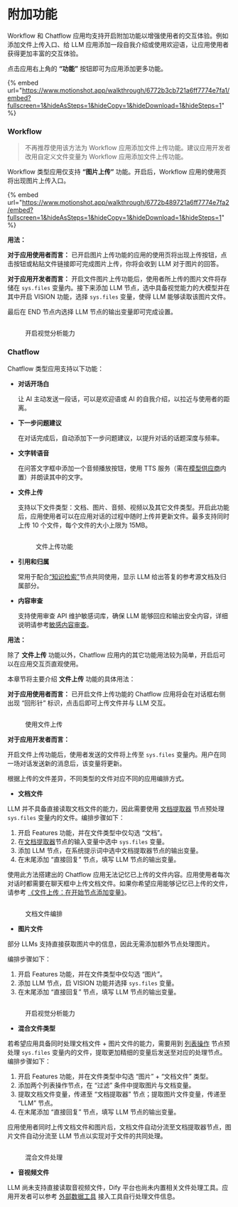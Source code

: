 # 附加功能

Workflow 和 Chatflow 应用均支持开启附加功能以增强使用者的交互体验。例如添加文件上传入口、给 LLM 应用添加一段自我介绍或使用欢迎语，让应用使用者获得更加丰富的交互体验。

点击应用右上角的 **“功能”** 按钮即可为应用添加更多功能。

{% embed url="https://www.motionshot.app/walkthrough/6772b3cb721a6ff7774e7fa1/embed?fullscreen=1&hideAsSteps=1&hideCopy=1&hideDownload=1&hideSteps=1" %}



### Workflow

> 不再推荐使用该方法为 Workflow 应用添加文件上传功能。建议应用开发者改用自定义文件变量为 Workflow 应用添加文件上传功能。

Workflow 类型应用仅支持 **“图片上传”** 功能。开启后，Workflow 应用的使用页将出现图片上传入口。

{% embed url="https://www.motionshot.app/walkthrough/6772b489721a6ff7774e7fa2/embed?fullscreen=1&hideAsSteps=1&hideCopy=1&hideDownload=1&hideSteps=1" %}

**用法：**

**对于应用使用者而言：** 已开启图片上传功能的应用的使用页将出现上传按钮，点击按钮或粘贴文件链接即可完成图片上传，你将会收到 LLM 对于图片的回答。

**对于应用开发者而言：** 开启文件图片上传功能后，使用者所上传的图片文件将存储在 `sys.files` 变量内。接下来添加 LLM 节点，选中具备视觉能力的大模型并在其中开启 VISION 功能，选择 `sys.files` 变量，使得 LLM 能够读取该图片文件。

最后在 END 节点内选择 LLM 节点的输出变量即可完成设置。

<figure><img src="../../.gitbook/assets/image (7) (2).png" alt=""><figcaption><p>开启视觉分析能力</p></figcaption></figure>

### Chatflow

Chatflow 类型应用支持以下功能：

*   **对话开场白**

    让 AI 主动发送一段话，可以是欢迎语或 AI 的自我介绍，以拉近与使用者的距离。
*   **下一步问题建议**

    在对话完成后，自动添加下一步问题建议，以提升对话的话题深度与频率。
*   **文字转语音**

    在问答文字框中添加一个音频播放按钮，使用 TTS 服务（需在[模型供应商](../../getting-started/readme/model-providers.md)内置）并朗读其中的文字。
*   **文件上传**

    支持以下文件类型：文档、图片、音频、视频以及其它文件类型。开启此功能后，应用使用者可以在应用对话的过程中随时上传并更新文件。最多支持同时上传 10 个文件，每个文件的大小上限为 15MB。

    <figure><img src="../../.gitbook/assets/image (8) (2).png" alt=""><figcaption><p>文件上传功能</p></figcaption></figure>
*   **引用和归属**

    常用于配合[“知识检索”](node/knowledge-retrieval.md)节点共同使用，显示 LLM 给出答复的参考源文档及归属部分。
*   **内容审查**

    支持使用审查 API 维护敏感词库，确保 LLM 能够回应和输出安全内容，详细说明请参考[敏感内容审查](../application-orchestrate/app-toolkits/moderation-tool.md)。

**用法：**

除了 **文件上传** 功能以外，Chatflow 应用内的其它功能用法较为简单，开启后可以在应用交互页直观使用。

本章节将主要介绍 **文件上传** 功能的具体用法：

**对于应用使用者而言：** 已开启文件上传功能的 Chatflow 应用将会在对话框右侧出现 “回形针” 标识，点击后即可上传文件并与 LLM 交互。

<figure><img src="../../.gitbook/assets/image (9) (2).png" alt=""><figcaption><p>使用文件上传</p></figcaption></figure>

**对于应用开发者而言：**

开启文件上传功能后，使用者发送的文件将上传至 `sys.files` 变量内。用户在同一场对话发送新的消息后，该变量将更新。

根据上传的文件差异，不同类型的文件对应不同的应用编排方式。

* **文档文件**

LLM 并不具备直接读取文档文件的能力，因此需要使用 [文档提取器](node/doc-extractor.md) 节点预处理 `sys.files` 变量内的文件。编排步骤如下：

1. 开启 Features 功能，并在文件类型中仅勾选 “文档”。
2. 在[文档提取器](node/doc-extractor.md)节点的输入变量中选中 `sys.files` 变量。
3. 添加 LLM 节点，在系统提示词中选中文档提取器节点的输出变量。
4. 在末尾添加 “直接回复” 节点，填写 LLM 节点的输出变量。

使用此方法搭建出的 Chatflow 应用无法记忆已上传的文件内容。应用使用者每次对话时都需要在聊天框中上传文档文件。如果你希望应用能够记忆已上传的文件，请参考 [《文件上传：在开始节点添加变量》](file-upload.md#fang-fa-er-zai-tian-jia-wen-jian-bian-liang)。

<figure><img src="../../.gitbook/assets/image (372).png" alt=""><figcaption><p>文档文件编排</p></figcaption></figure>

* **图片文件**

部分 LLMs 支持直接获取图片中的信息，因此无需添加额外节点处理图片。

编排步骤如下：

1. 开启 Features 功能，并在文件类型中仅勾选 “图片”。
2. 添加 LLM 节点，启 VISION 功能并选择 `sys.files` 变量。
3. 在末尾添加 “直接回复” 节点，填写 LLM 节点的输出变量。

<figure><img src="../../.gitbook/assets/image (3) (2).png" alt=""><figcaption><p>开启视觉分析能力</p></figcaption></figure>

* **混合文件类型**

若希望应用具备同时处理文档文件 + 图片文件的能力，需要用到 [列表操作](node/list-operator.md) 节点预处理 `sys.files` 变量内的文件，提取更加精细的变量后发送至对应的处理节点。编排步骤如下：

1. 开启 Features 功能，并在文件类型中勾选 “图片” + “文档文件” 类型。
2. 添加两个列表操作节点，在 “过滤” 条件中提取图片与文档变量。
3. 提取文档文件变量，传递至 “文档提取器” 节点；提取图片文件变量，传递至 “LLM” 节点。
4. 在末尾添加 “直接回复” 节点，填写 LLM 节点的输出变量。

应用使用者同时上传文档文件和图片后，文档文件自动分流至文档提取器节点，图片文件自动分流至 LLM 节点以实现对于文件的共同处理。

<figure><img src="../../.gitbook/assets/image (16).png" alt=""><figcaption><p>混合文件处理</p></figcaption></figure>

* **音视频文件**

LLM 尚未支持直接读取音视频文件，Dify 平台也尚未内置相关文件处理工具。应用开发者可以参考 [外部数据工具](../extension/api-based-extension/external-data-tool.md) 接入工具自行处理文件信息。
